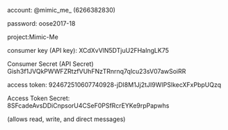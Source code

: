 account: @mimic_me_  (6266382830)

password: oose2017-18

project:Mimic-Me

consumer key (API key): XCdXvVlN5DTjuU2FHaIngLK75

Consumer Secret (API Secret)	Gish3f1JVQkPWWFZRtzfVUhFNzTRnrnq7qlcu23sV07awSoiRR

access token: 924672510607740928-jDI8M1Jj2tJI9WIPSlkecXFxPbpUQzq

Access Token Secret: 8SFcadeAvsDDiCnpsorU4CSeF0PSfRcrEYKe9rpPapwhs

(allows read, write, and direct messages)
